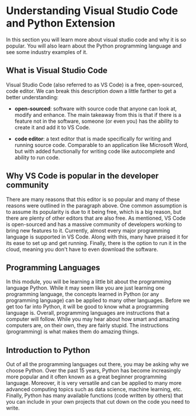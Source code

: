 # Understanding Visual Studio Code and Python Extension

In this section you will learn more about visual studio code and why it is so popular. You will also learn about the Python programming language and see some industry examples of it.

## What is Visual Studio Code

Visual Studio Code (also referred to as VS Code) is a free, open-sourced, code editor. We can break this description down a little farther to get a better understanding:

- **open-sourced**: software with source code that anyone can look at, modify and enhance. The main takeaway from this is that if there is a feature not in the software, someone (or even you) has the ability to create it and add it to VS Code.

- **code editor**: a text editor that is made specifically for writing and running source code. Comparable to an application like Microsoft Word, but with added functionally for writing code like autocomplete and ability to run code.

## Why VS Code is popular in the developer community

There are many reasons that this editor is so popular and many of these reasons were outlined in the paragraph above. One common assumption is to assume its popularity is due to it being free, which is a big reason, but there are plenty of other editors that are also free. As mentioned, VS Code is open-sourced and has a massive community of developers working to bring new features to it. Currently, almost every major programming language is supported in VS Code. Along with this, many have praised it for its ease to set up and get running. Finally, there is the option to run it in the cloud, meaning you don't have to even download the software.

## Programming Languages

In this module, you will be learning a little bit about the programming language Python. While it may seem like you are just learning one programming language, the concepts learned in Python (or any programming language) can be applied to many other languages. Before we get too far into Python, it will be good to know what a programming language is. Overall, programming languages are instructions that a computer will follow. While you may hear about how smart and amazing computers are, on their own, they are fairly stupid. The instructions (programming) is what makes them do amazing things.

## Introduction to Python

Out of all the programming languages out there, you may be asking why we choose Python. Over the past 15 years, Python has become increasingly more popular and it often known as a great beginner programming language. Moreover, it is very versatile and can be applied to many more advanced computing topics such as data science, machine learning, etc. Finally, Python has many available functions (code written by others) that you can include in your own projects that cut down on the code you need to write.
